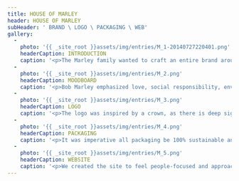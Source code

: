 ```yaml
---
title: HOUSE OF MARLEY
header: HOUSE OF MARLEY
subHeader: ' BRAND \ LOGO \ PACKAGING \ WEB'
gallery:
  - 
    photo: '{{ _site_root }}assets/img/entries/M_1-20140727220401.png'
    headerCaption: INTRODUCTION
    caption: '<p>The Marley family wanted to craft an entire brand around their patriarch. Given his mark on society, this was a pretty gargantuan task. We started by creating the internal mantra “What would Bob do?”, using this as a driving force to develop the brand.</p>'
  - 
    photo: '{{ _site_root }}assets/img/entries/M_2.png'
    headerCaption: MOODBOARD
    caption: '<p>Bob Marley emphasized love, social responsibility, environmental stewardship, helping people, and giving the gift of music: Every piece of the brand aimed to envelop these aspects of the man and his life.</p>'
  - 
    photo: '{{ _site_root }}assets/img/entries/M_3.png'
    headerCaption: LOGO
    caption: '<p>The logo was inspired by a crown, as there is deep significance of the “king” in Rastafarian culture. We also designed this to feel like a continuous line, representing ongoing-motion and embrace.</p>'
  - 
    photo: '{{ _site_root }}assets/img/entries/M_4.png'
    headerCaption: PACKAGING
    caption: '<p>It was imperative all packaging be 100% sustainable and organic – we even experimented with potato packaging. We ended up with a minimalist molded-paper design that felt raw and “from the Earth”.</p>'
  - 
    photo: '{{ _site_root }}assets/img/entries/M_5.png'
    headerCaption: WEBSITE
    caption: '<p>We created the site to feel people-focused and approachable, with the idea of global outreach being ever-present.</p>'
---
```

